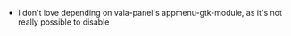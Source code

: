 
- I don't love depending on vala-panel's appmenu-gtk-module, as it's not really possible to disable